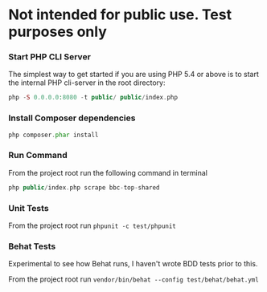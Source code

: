 # Not intended for public use. Test purposes only
### Start PHP CLI Server

The simplest way to get started if you are using PHP 5.4 or above is to start the internal PHP cli-server in the root directory:

```php
php -S 0.0.0.0:8080 -t public/ public/index.php
```

### Install Composer dependencies

```php
php composer.phar install
```

### Run Command

From the project root run the following command in terminal

```php
php public/index.php scrape bbc-top-shared
```

### Unit Tests

From the project root run `phpunit -c test/phpunit`

### Behat Tests

Experimental to see how Behat runs, I haven't wrote BDD tests prior to this.  

From the project root run `vendor/bin/behat --config test/behat/behat.yml`
